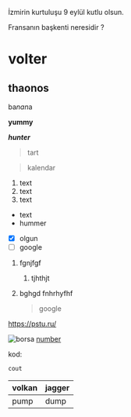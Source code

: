 İzmirin kurtuluşu 9 eylül kutlu olsun.

Fransanın başkenti neresidir ?

# volter

## thaonos

ba*nan*a

**yummy**

***hunter***

> tart

> kalendar

1. text
2. text
3. text

* text
* hummer

 - [x] olgun
 - [ ] google

1. fgnjfgf
    1. tjhthjt

1. bghgd fnhrhyfhf
    > google

 <https://pstu.ru/>

![borsa](https://upload.wikimedia.org/wikipedia/commons/thumb/1/15/Cat_August_2010-4.jpg/1200px-Cat_August_2010-4.jpg "kediler")
 [number](https://pstu.ru "google")

 kod:
 
 ```c
 cout
 ```

|volkan|jagger|
|-|----|
|pump|dump|




